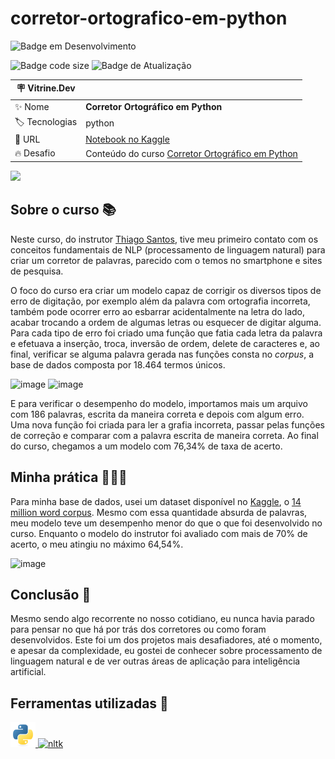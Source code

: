 # corretor-ortografico-em-python

![Badge em Desenvolvimento](http://img.shields.io/static/v1?label=STATUS&message=EM%20DESENVOLVIMENTO&color=GREEN&style=for-the-badge)

![Badge code size](https://img.shields.io/github/languages/code-size/fab-souza/corretor-ortografico-em-python)
![Badge de Atualização](https://img.shields.io/github/last-commit/fab-souza/corretor-ortografico-em-python)

| :placard: Vitrine.Dev |    |
| -------------  | --- |
| :sparkles: Nome        | **Corretor Ortográfico em Python**
| :label: Tecnologias | python
| :rocket: URL         | [Notebook no Kaggle](https://www.kaggle.com/fabianadesouza/corretor-ortografico)
| :fire: Desafio     | Conteúdo do curso [Corretor Ortográfico em Python](https://www.alura.com.br/curso-online-nlp-corretor-ortografico)

![](https://user-images.githubusercontent.com/67301805/215895439-4b0d4737-5b11-4ddc-9ac9-092a284b5e39.jpg#vitrinedev)


## Sobre o curso 📚

Neste curso, do instrutor [Thiago Santos](https://www.linkedin.com/in/thiago-gon%C3%A7alves-santos/), tive meu primeiro contato com os conceitos fundamentais de NLP (processamento de linguagem natural) para criar um corretor de palavras, parecido com o temos no smartphone e sites de pesquisa.

O foco do curso era criar um modelo capaz de corrigir os diversos tipos de erro de digitação, por exemplo além da palavra com ortografia incorreta, também pode ocorrer erro ao esbarrar acidentalmente na letra do lado, acabar trocando a ordem de algumas letras ou esquecer de digitar alguma. Para cada tipo de erro foi criado uma função que fatia cada letra da palavra e efetuava a inserção, troca, inversão de ordem, delete de caracteres e, ao final, verificar se alguma palavra gerada nas funções consta no *corpus*, a base de dados composta por 18.464 termos únicos.

![image](https://user-images.githubusercontent.com/67301805/217243015-9fc286b6-6155-4074-b365-b7e212fd92a4.png)
![image](https://user-images.githubusercontent.com/67301805/217243131-2dbac3df-2999-4c0e-ba90-f38584775650.png)

E para verificar o desempenho do modelo, importamos mais um arquivo com 186 palavras, escrita da maneira correta e depois com algum erro. Uma nova função foi criada para ler a grafia incorreta, passar pelas funções de correção e comparar com a palavra escrita de maneira correta. Ao final do curso, chegamos a um modelo com 76,34% de taxa de acerto.


## Minha prática 👩🏻‍💻

Para minha base de dados, usei um dataset disponível no [Kaggle](https://www.kaggle.com/), o [14 million word corpus](https://www.kaggle.com/datasets/luisgasparcordeiro/14-million-word-corpus-txt). Mesmo com essa quantidade absurda de palavras, meu modelo teve um desempenho menor do que o que foi desenvolvido no curso. Enquanto o modelo do instrutor foi avaliado com mais de 70% de acerto, o meu atingiu no máximo 64,54%.

![image](https://user-images.githubusercontent.com/67301805/217310271-e3ea319d-908c-4ee9-ba29-30dd630a7951.png)

## Conclusão 🏁

Mesmo sendo algo recorrente no nosso cotidiano, eu nunca havia parado para pensar no que há por trás dos corretores ou como foram desenvolvidos. Este foi um dos projetos mais desafiadores, até o momento, e apesar da complexidade, eu gostei de conhecer sobre processamento de linguagem natural e de ver outras áreas de aplicação para inteligência artificial.




## Ferramentas utilizadas 🧰 
<p> <a href="https://www.python.org" target="_blank" rel="noreferrer"> <img src="https://raw.githubusercontent.com/devicons/devicon/master/icons/python/python-original.svg" alt="python" width="40" height="40"/> </a> 
    <a href="https://www.nltk.org/" target="_blank" rel="noreferrer"> <img src="https://res.cloudinary.com/practicaldev/image/fetch/s--G6tJrBaV--/c_limit%2Cf_auto%2Cfl_progressive%2Cq_auto%2Cw_880/https://dev-to-uploads.s3.amazonaws.com/i/4rz47l767g96lws0m73g.png" alt="nltk" width="40" height="40"/> </a>
    </p>
